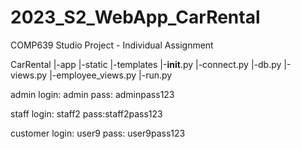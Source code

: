 # 2023_S2_WebApp_CarRental
COMP639 Studio Project - Individual Assignment


CarRental
|-app
    |-static
    |-templates
    |-__init__.py
    |-connect.py
    |-db.py
    |-views.py
    |-employee_views.py
|-run.py


admin login: admin
pass: adminpass123

staff login: staff2
pass:staff2pass123

customer login: user9
pass: user9pass123